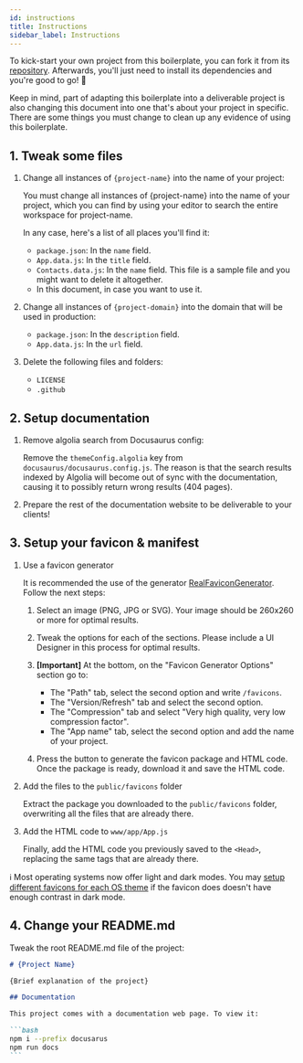 ```yaml
---
id: instructions
title: Instructions
sidebar_label: Instructions
---
```


To kick-start your own project from this boilerplate, you can fork it from its [repository](https://github.com/moxystudio/next-with-moxy).
Afterwards, you'll just need to install its dependencies and you're good to go! 🚀

Keep in mind, part of adapting this boilerplate into a deliverable project is also changing this document into one that's about your project in specific. There are some things you must change to clean up any evidence of using this boilerplate.

## 1. Tweak some files

1. Change all instances of `{project-name}` into the name of your project:

    You must change all instances of {project-name} into the name of your project, which you can find by using your editor to search the entire workspace for project-name.

    In any case, here's a list of all places you'll find it:
    - `package.json`: In the `name` field.
    - `App.data.js`: In the `title` field.
    - `Contacts.data.js`: In the `name` field. This file is a sample file and you might want to delete it altogether.
    - In this document, in case you want to use it.

2. Change all instances of `{project-domain}` into the domain that will be used in production:

    - `package.json`: In the `description` field.
    - `App.data.js`: In the `url` field.

3. Delete the following files and folders:

    - `LICENSE`
    - `.github`

## 2. Setup documentation

1. Remove algolia search from Docusaurus config:

    Remove the `themeConfig.algolia` key from `docusaurus/docusaurus.config.js`. The reason is that the search results indexed by Algolia will become out of sync with the documentation, causing it to possibly return wrong results (404 pages).

2. Prepare the rest of the documentation website to be deliverable to your clients!

## 3. Setup your favicon & manifest

1. Use a favicon generator

    It is recommended the use of the generator [RealFaviconGenerator](https://realfavicongenerator.net/). Follow the next steps:

    1. Select an image (PNG, JPG or SVG). Your image should be 260x260 or more for optimal results.

    2. Tweak the options for each of the sections. Please include a UI Designer in this process for optimal results.

    3. **[Important]** At the bottom, on the "Favicon Generator Options" section go to:
        - The "Path" tab, select the second option and write `/favicons`.
        - The "Version/Refresh" tab and select the second option.
        - The "Compression" tab and select "Very high quality, very low compression factor".
        - The "App name" tab, select the second option and add the name of your project.

    4. Press the button to generate the favicon package and HTML code. Once the package is ready, download it and save the HTML code.

2. Add the files to the `public/favicons` folder

    Extract the package you downloaded to the `public/favicons` folder, overwriting all the files that are already there.

3. Add the HTML code to `www/app/App.js`

    Finally, add the HTML code you previously saved to the `<Head>`, replacing the same tags that are already there.

ℹ️ Most operating systems now offer light and dark modes. You may [setup different favicons for each OS theme](/docs/recipes/favicon-os-theme) if the favicon does doesn't have enough contrast in dark mode.

## 4. Change your README.md

Tweak the root README.md file of the project:

````md
# {Project Name}

{Brief explanation of the project}

## Documentation

This project comes with a documentation web page. To view it:

```bash
npm i --prefix docusarus
npm run docs
```

````
